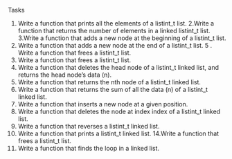 Tasks
1. Write a function that prints all the elements of a listint_t list.
2.Write a function that returns the number of elements in a linked listint_t list.
3.Write a function that adds a new node at the beginning of a listint_t list.
4. Write a function that adds a new node at the end of a listint_t list.
5 . Write a function that frees a listint_t list.
6. Write a function that frees a listint_t list.
7. Write a function that deletes the head node of a listint_t linked list, and returns the head node’s data (n).
8. Write a function that returns the nth node of a listint_t linked list.
9. Write a function that returns the sum of all the data (n) of a listint_t linked list.
10. Write a function that inserts a new node at a given position.
11. Write a function that deletes the node at index index of a listint_t linked list.
12. Write a function that reverses a listint_t linked list.
13. Write a function that prints a listint_t linked list.
14.Write a function that frees a listint_t list.
15. Write a function that finds the loop in a linked list.

